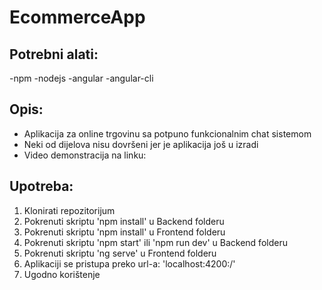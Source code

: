 # EcommerceApp

## Potrebni alati:
  -npm
  -nodejs
  -angular
  -angular-cli
  
## Opis:
  - Aplikacija za online trgovinu sa potpuno funkcionalnim chat sistemom
  - Neki od dijelova nisu dovršeni jer je aplikacija još u izradi
  - Video demonstracija na linku: 
  
## Upotreba:
  1. Klonirati repozitorijum
  2. Pokrenuti skriptu 'npm install' u Backend folderu
  3. Pokrenuti skriptu 'npm install' u Frontend folderu
  4. Pokrenuti skriptu 'npm start' ili 'npm run dev' u Backend folderu
  5. Pokrenuti skriptu 'ng serve' u Frontend folderu
  6. Aplikaciji se pristupa preko url-a: 'localhost:4200:/'
  7. Ugodno korištenje
  
  
  
